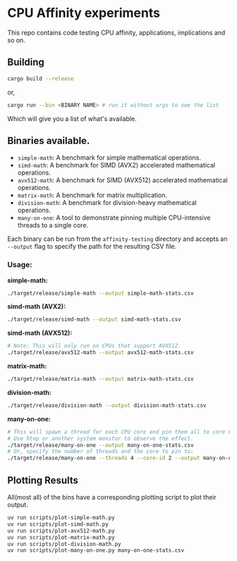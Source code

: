 # CPU Affinity experiments

This repo contains code testing CPU affinity, applications, implications and so on.

## Building

```bash
cargo build --release
```
or,
```sh
cargo run --bin <BINARY NAME> # run it without args to see the list

```
Which will give you a list of what's available.

## Binaries available.

*   `simple-math`: A benchmark for simple mathematical operations.
*   `simd-math`: A benchmark for SIMD (AVX2) accelerated mathematical operations.
*   `avx512-math`: A benchmark for SIMD (AVX512) accelerated mathematical operations.
*   `matrix-math`: A benchmark for matrix multiplication.
*   `division-math`: A benchmark for division-heavy mathematical operations.
*   `many-on-one`: A tool to demonstrate pinning multiple CPU-intensive threads to a single core.

Each binary can be run from the `affinity-testing` directory and accepts an `--output` flag to specify the path for the resulting CSV file.

### Usage:

**simple-math:**
```bash
./target/release/simple-math --output simple-math-stats.csv
```

**simd-math (AVX2):**
```bash
./target/release/simd-math --output simd-math-stats.csv
```

**simd-math (AVX512):**
```bash
# Note: This will only run on CPUs that support AVX512.
./target/release/avx512-math --output avx512-math-stats.csv
```

**matrix-math:**
```bash
./target/release/matrix-math --output matrix-math-stats.csv
```

**division-math:**
```bash
./target/release/division-math --output division-math-stats.csv
```

**many-on-one:**
```bash
# This will spawn a thread for each CPU core and pin them all to core 0 by default.
# Use htop or another system monitor to observe the effect.
./target/release/many-on-one --output many-on-one-stats.csv
# Or, specify the number of threads and the core to pin to:
./target/release/many-on-one --threads 4 --core-id 2 --output many-on-one-stats.csv
```

## Plotting Results

All(most all) of the bins have a corresponding plotting script to plot their output.

```bash
uv run scripts/plot-simple-math.py
uv run scripts/plot-simd-math.py
uv run scripts/plot-avx512-math.py
uv run scripts/plot-matrix-math.py
uv run scripts/plot-division-math.py
uv run scripts/plot-many-on-one.py many-on-one-stats.csv
```
